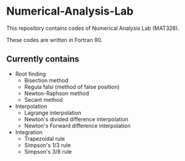 # Numerical-Analysis-Lab

This repository contains codes of Numerical Analysis Lab (MAT328).

These codes are written in Fortran 90.

## Currently contains

* Root finding
    * Bisection method
    * Regula falsi (method of false position)
    * Newton-Raphson method
    * Secant method
* Interpolation
    * Lagrange interpolation
    * Newton's divided difference interpolation
    * Newton's Forward difference interpolation
* Integration
    * Trapezoidal rule
    * Simpson's 1/3 rule
    * Simpson's 3/8 rule